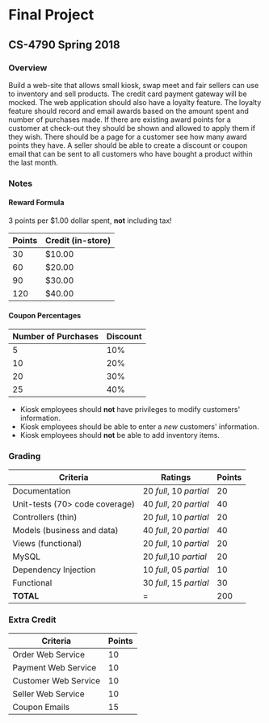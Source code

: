 # Final Project
## CS-4790 Spring 2018

### Overview

Build a web-site that allows small kiosk, swap meet and fair sellers can use to inventory and sell products.
The credit card payment gateway will be mocked.  The web application should also have a loyalty feature.  The
loyalty feature should record and email awards based on the amount spent and number of purchases made.  If
there are existing award points for a customer at check-out they should be shown and allowed to apply them
if they wish.  There should be a page for a customer see how many award points they have.  A seller should be
able to create a discount or coupon email that can be sent to all customers who have bought a product within
the last month.

### Notes

#### Reward Formula

3 points per $1.00 dollar spent, **not** including tax!

Points | Credit (in-store)
-------|------------------
30 | $10.00
60 | $20.00
90 | $30.00
120| $40.00

#### Coupon Percentages

Number of Purchases | Discount
--------------------|---------
5  | 10%
10 | 20%
20 | 30%
25 | 40%

- Kiosk employees should **not** have privileges to modify customers' information.
- Kiosk employees should be able to enter a *new* customers' information.
- Kiosk employees should **not** be able to add inventory items.

### Grading

Criteria | Ratings | Points
---------|---------|--------
Documentation|20 *full*, 10 *partial*|20
Unit-tests (70> code coverage)|40 *full*, 20 *partial*|40
Controllers (thin)|20 *full*, 10 *partial*|20
Models (business and data)|40 *full*, 20 *partial*|40
Views (functional)|20 *full*, 10 *partial*|20
MySQL|20 *full*,10 *partial*|20
Dependency Injection|10 *full*, 05 *partial*|10
Functional|30 *full*, 15 *partial*|30
**TOTAL**| = |200

### Extra Credit

Criteria | Points
---------|--------
Order Web Service|10
Payment Web Service|10
Customer Web Service|10
Seller Web Service|10
Coupon Emails|15